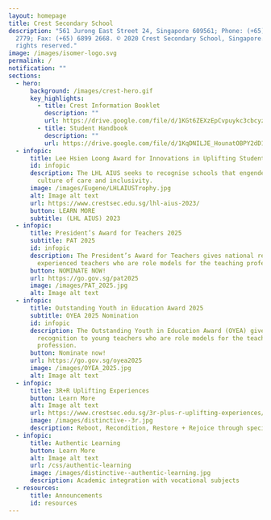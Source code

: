 ```yaml
---
layout: homepage
title: Crest Secondary School
description: "561 Jurong East Street 24, Singapore 609561; Phone: (+65) 6899
  2779; Fax: (+65) 6899 2668. © 2020 Crest Secondary School, Singapore. All
  rights reserved."
image: /images/isomer-logo.svg
permalink: /
notification: ""
sections:
  - hero:
      background: /images/crest-hero.gif
      key_highlights:
        - title: Crest Information Booklet
          description: ""
          url: https://drive.google.com/file/d/1KGt6ZEXzEpCvpuykc3cbcyzJKVs2WBj6/view?usp=sharing
        - title: Student Handbook
          description: ""
          url: https://drive.google.com/file/d/1KqDNILJE_HounatOBPY2dD1yWKLEcB2v/view?usp=drive_link
  - infopic:
      title: Lee Hsien Loong Award for Innovations in Uplifting Students
      id: infopic
      description: The LHL AIUS seeks to recognise schools that engender a strong
        culture of care and inclusivity.
      image: /images/Eugene/LHLAIUSTrophy.jpg
      alt: Image alt text
      url: https://www.crestsec.edu.sg/lhl-aius-2023/
      button: LEARN MORE
      subtitle: (LHL AIUS) 2023
  - infopic:
      title: President’s Award for Teachers 2025
      subtitle: PAT 2025
      id: infopic
      description: The President’s Award for Teachers gives national recognition to
        experienced teachers who are role models for the teaching profession.
      button: NOMINATE NOW!
      url: https://go.gov.sg/pat2025
      image: /images/PAT_2025.jpg
      alt: Image alt text
  - infopic:
      title: Outstanding Youth in Education Award 2025
      subtitle: OYEA 2025 Nomination
      id: infopic
      description: The Outstanding Youth in Education Award (OYEA) gives national
        recognition to young teachers who are role models for the teaching
        profession.
      button: Nominate now!
      url: https://go.gov.sg/oyea2025
      image: /images/OYEA_2025.jpg
      alt: Image alt text
  - infopic:
      title: 3R+R Uplifting Experiences
      button: Learn More
      alt: Image alt text
      url: https://www.crestsec.edu.sg/3r-plus-r-uplifting-experiences/
      image: /images/distinctive--3r.jpg
      description: Reboot, Recondition, Restore + Rejoice through special programmes
  - infopic:
      title: Authentic Learning
      button: Learn More
      alt: Image alt text
      url: /css/authentic-learning
      image: /images/distinctive--authentic-learning.jpg
      description: Academic integration with vocational subjects
  - resources:
      title: Announcements
      id: resources
---
```

